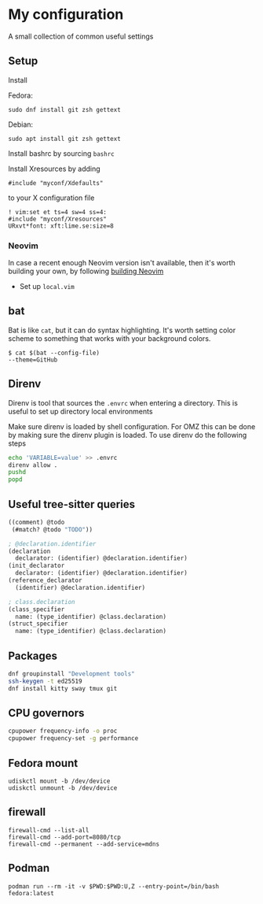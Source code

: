 # My configuration
A small collection of common useful settings

## Setup
Install

Fedora:
```
sudo dnf install git zsh gettext
```

Debian:
```
sudo apt install git zsh gettext
```


Install bashrc by sourcing `bashrc`

Install Xresources by adding
```
#include "myconf/Xdefaults"
```

to your X configuration file
```
! vim:set et ts=4 sw=4 ss=4:
#include "myconf/Xresources"
URxvt*font: xft:lime.se:size=8
```

### Neovim
In case a recent enough Neovim version isn't available, then it's worth
building your own, by following [building Neovim](docs/building-neovim.md)

- Set up `local.vim`

## bat
Bat is like `cat`, but it can do syntax highlighting. It's worth setting color scheme to 
something that works with your background colors.

```
$ cat $(bat --config-file)
--theme=GitHub
```

## Direnv
Direnv is tool that sources the `.envrc` when entering a directory. This is useful to set up
directory local environments

Make sure direnv is loaded by shell configuration. For OMZ this can be done by making sure the
direnv plugin is loaded. To use direnv do the following steps
```sh
echo 'VARIABLE=value' >> .envrc
direnv allow .
pushd
popd
```

## Useful tree-sitter queries
```scheme
((comment) @todo
 (#match? @todo "TODO"))

; @declaration.identifier
(declaration
  declarator: (identifier) @declaration.identifier)
(init_declarator
  declarator: (identifier) @declaration.identifier)
(reference_declarator 
  (identifier) @declaration.identifier)

; class.declaration
(class_specifier
  name: (type_identifier) @class.declaration)
(struct_specifier
  name: (type_identifier) @class.declaration)
```

## Packages
```sh
dnf groupinstall "Development tools"
ssh-keygen -t ed25519
dnf install kitty sway tmux git 
```

## CPU governors
```sh
cpupower frequency-info -o proc
cpupower frequency-set -g performance
```

## Fedora mount
```
udiskctl mount -b /dev/device
udiskctl unmount -b /dev/device
```

## firewall
```
firewall-cmd --list-all
firewall-cmd --add-port=8080/tcp
firewall-cmd --permanent --add-service=mdns
```

## Podman
```
podman run --rm -it -v $PWD:$PWD:U,Z --entry-point=/bin/bash fedora:latest
```

<!-- vim: set et ts=2 sw=2 ss=2 tw=100 : -->
